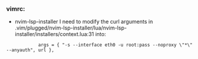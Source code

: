 ### vimrc:

+ nvim-lsp-installer
I need to modify the curl arguments in  .vim/plugged/nvim-lsp-installer/lua/nvim-lsp-installer/installers/context.lua:31 into:
```
            args = { "-s --interface eth0 -u root:pass --noproxy \"*\" --anyauth", url },
```

